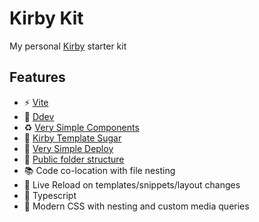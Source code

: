 # Kirby Kit

My personal [Kirby](https://getkirby.com/) starter kit

## Features

- ⚡️ [Vite](https://vitejs.dev/)
- 🐳 [Ddev](https://ddev.com/)
- ♻️ [Very Simple Components](https://github.com/very-simple/components)
- 🍬 [Kirby Template Sugar](https://github.com/arnoson/kirby-template-sugar)
- 🚀 [Very Simple Deploy](https://github.com/very-simple/deploy)
- 📂 [Public folder structure](https://getkirby.com/docs/guide/configuration#custom-folder-setup__public-folder-setup)
- 📚 Code co-location with file nesting
- 🔄 Live Reload on templates/snippets/layout changes
- 🦾 Typescript
- 🎨 Modern CSS with nesting and custom media queries
